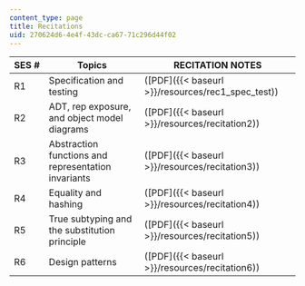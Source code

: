 ```yaml
---
content_type: page
title: Recitations
uid: 270624d6-4e4f-43dc-ca67-71c296d44f02
---
```


| SES # | Topics | RECITATION NOTES |
| --- | --- | --- |
| R1 | Specification and testing | ([PDF]({{< baseurl >}}/resources/rec1_spec_test)) |
| R2 | ADT, rep exposure, and object model diagrams | ([PDF]({{< baseurl >}}/resources/recitation2)) |
| R3 | Abstraction functions and representation invariants | ([PDF]({{< baseurl >}}/resources/recitation3)) |
| R4 | Equality and hashing | ([PDF]({{< baseurl >}}/resources/recitation4)) |
| R5 | True subtyping and the substitution principle | ([PDF]({{< baseurl >}}/resources/recitation5)) |
| R6 | Design patterns | ([PDF]({{< baseurl >}}/resources/recitation6))